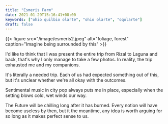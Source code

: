 ```yaml
---
title: "Esmeris Farm"
date: 2021-01-29T15:16:41+08:00
keywords: ["ohio quilbio olarte", "ohio olarte", "oqolarte"]
draft: false
---
```


{{< figure src="/image/esmeris2.jpeg" alt="foliage, forest" caption="Imagine being surrounded by this" >}}

I'd like to think that I was present the entire trip from Rizal to Laguna and back, that's why I only manage to take a few photos.
In reality, the trip exhausted me and my companions.

It's literally a needed trip.
Each of us had expected something out of this, but it's unclear whether we're all okay with the outcomes.

Sentimental music in city pop always puts me in place, especially when the setting blows cold, wet winds our way.

The Future will be chilling long after it has burned.
Every notion will have become useless by then, but it the meantime, any idea is worth arguing for so long as it makes perfect sense to us.
